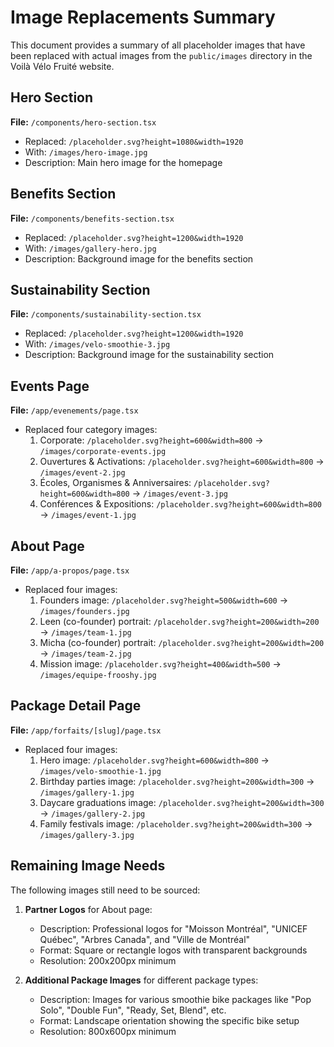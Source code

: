 # Image Replacements Summary

This document provides a summary of all placeholder images that have been replaced with actual images from the `public/images` directory in the Voilà Vélo Fruité website.

## Hero Section
**File:** `/components/hero-section.tsx`
- Replaced: `/placeholder.svg?height=1080&width=1920`
- With: `/images/hero-image.jpg`
- Description: Main hero image for the homepage

## Benefits Section
**File:** `/components/benefits-section.tsx`
- Replaced: `/placeholder.svg?height=1200&width=1920`
- With: `/images/gallery-hero.jpg`
- Description: Background image for the benefits section

## Sustainability Section
**File:** `/components/sustainability-section.tsx`
- Replaced: `/placeholder.svg?height=1200&width=1920`
- With: `/images/velo-smoothie-3.jpg`
- Description: Background image for the sustainability section

## Events Page
**File:** `/app/evenements/page.tsx`
- Replaced four category images:
  1. Corporate: `/placeholder.svg?height=600&width=800` → `/images/corporate-events.jpg`
  2. Ouvertures & Activations: `/placeholder.svg?height=600&width=800` → `/images/event-2.jpg`
  3. Écoles, Organismes & Anniversaires: `/placeholder.svg?height=600&width=800` → `/images/event-3.jpg`
  4. Conférences & Expositions: `/placeholder.svg?height=600&width=800` → `/images/event-1.jpg`

## About Page
**File:** `/app/a-propos/page.tsx`
- Replaced four images:
  1. Founders image: `/placeholder.svg?height=500&width=600` → `/images/founders.jpg`
  2. Leen (co-founder) portrait: `/placeholder.svg?height=200&width=200` → `/images/team-1.jpg`
  3. Micha (co-founder) portrait: `/placeholder.svg?height=200&width=200` → `/images/team-2.jpg`
  4. Mission image: `/placeholder.svg?height=400&width=500` → `/images/equipe-frooshy.jpg`

## Package Detail Page
**File:** `/app/forfaits/[slug]/page.tsx`
- Replaced four images:
  1. Hero image: `/placeholder.svg?height=600&width=800` → `/images/velo-smoothie-1.jpg`
  2. Birthday parties image: `/placeholder.svg?height=200&width=300` → `/images/gallery-1.jpg`
  3. Daycare graduations image: `/placeholder.svg?height=200&width=300` → `/images/gallery-2.jpg`
  4. Family festivals image: `/placeholder.svg?height=200&width=300` → `/images/gallery-3.jpg`

## Remaining Image Needs

The following images still need to be sourced:

1. **Partner Logos** for About page:
   - Description: Professional logos for "Moisson Montréal", "UNICEF Québec", "Arbres Canada", and "Ville de Montréal"
   - Format: Square or rectangle logos with transparent backgrounds
   - Resolution: 200x200px minimum

2. **Additional Package Images** for different package types:
   - Description: Images for various smoothie bike packages like "Pop Solo", "Double Fun", "Ready, Set, Blend", etc.
   - Format: Landscape orientation showing the specific bike setup
   - Resolution: 800x600px minimum